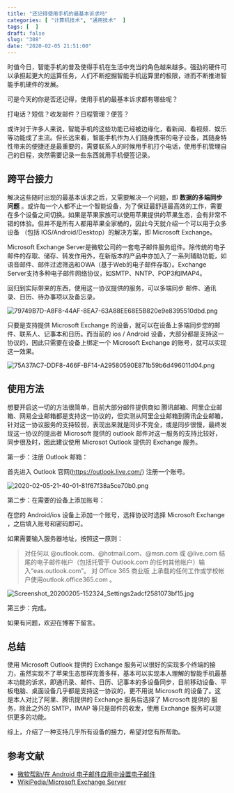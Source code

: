 ```yaml
---
title: "还记得使用手机的最基本诉求吗"
categories: [ "计算机技术", "通用技术"  ]
tags: [  ]
draft: false
slug: "308"
date: "2020-02-05 21:51:00"
---
```


时值今日，智能手机的普及使得手机在生活中充当的角色越来越多。强劲的硬件可以承担起更大的运算任务，人们不断挖掘智能手机运算里的极限，进而不断推进智能手机硬件的发展。

可是今天的你是否还记得，使用手机的最基本诉求都有哪些呢？

打电话？短信？收发邮件？日程管理？便签？

或许对于许多人来说，智能手机的这些功能已经被边缘化，看新闻、看视频、娱乐等功能成了主流。但长远来看，智能手机作为人们随身携带的电子设备，其随身特性带来的便捷还是最重要的，需要联系人的时候用手机打个电话，使用手机管理自己的日程，突然需要记录一些东西就用手机便签记录。

## 跨平台接力

解决这些随时出现的最基本诉求之后，又需要解决一个问题，即 **数据的多端同步问题** 。或许每一个人都不止一个智能设备，为了保证最舒适最高效的工作，需要在多个设备之间切换。如果是苹果家族可以使用苹果提供的苹果生态，会有非常不错的体验。但并不是所有人都用苹果全家桶的，因此今天就介绍一个可以用于众多设备 （包括 IOS/Android/Desktop）的解决方案，即 Microsoft Exchange。

Microsoft Exchange Server是微软公司的一套电子邮件服务组件。除传统的电子邮件的存取、储存、转发作用外，在新版本的产品中亦加入了一系列辅助功能，如语音邮件、邮件过滤筛选和OWA（基于Web的电子邮件存取）。Exchange Server支持多种电子邮件网络协议，如SMTP、NNTP、POP3和IMAP4。

回归到实际带来的东西，使用这一协议提供的服务，可以多端同步 邮件、通讯录、日历、待办事项以及备忘录。

![79749B7D-A8F8-44AF-8EA7-63A88EE68E5B820e9e8395510dbd.png](https://imagehost-cdn.frytea.com/images/2020/02/05/79749B7D-A8F8-44AF-8EA7-63A88EE68E5B820e9e8395510dbd.png)

只要是支持提供 Microsoft  Exchange 的设备，就可以在设备上多端同步您的邮件、联系人、记事本和日历。而当前的 ios / Android 设备，大部分都是支持这一协议的，因此只需要在设备上绑定一个 Microsoft Exchange 的账号，就可以实现这一效果。

![75A37AC7-DDF8-466F-BF14-A29580590E871b59b6d496011d04.png](https://imagehost-cdn.frytea.com/images/2020/02/05/75A37AC7-DDF8-466F-BF14-A29580590E871b59b6d496011d04.png)

## 使用方法

想要开启这一切的方法很简单，目前大部分邮件提供商如 腾讯邮箱、阿里企业邮箱、网易企业邮箱都是支持这一协议的，但实测从阿里企业邮箱到腾讯企业邮箱，针对这一协议服务的支持较弱，表现出来就是同步不完全，或是同步很慢，最终发现这一协议的提出者 Microsoft 提供的 outlook 邮件对这一服务的支持比较好，同步很及时，因此建议使用 Microsot Outlook 提供的 Exchange 服务。

第一步：注册 Outlook 邮箱：

首先进入 Outlook 官网(<https://outlook.live.com/>) 注册一个账号。

![2020-02-05-21-40-01-81f67f38a5ce70b0.png](https://imagehost-cdn.frytea.com/images/2020/02/05/2020-02-05-21-40-01-81f67f38a5ce70b0.png)

第二步：在需要的设备上添加账号：

在您的 Android/ios 设备上添加一个账号，选择协议时选择 Microsoft Exchange ，之后填入账号和密码即可。

如果需要输入服务器地址，按照这一原则：

>对任何以 @outlook.com、@hotmail.com、@msn.com 或 @live.com 结尾的电子邮件帐户（包括托管于 Outlook.com 的任何其他帐户）输入“eas.outlook.com”。
> 对 Office 365 商业版 上承载的任何工作或学校帐户使用outlook.office365.com 。

![Screenshot_20200205-152324_Settings2adcf2581073bf15.jpg](https://imagehost-cdn.frytea.com/images/2020/02/05/Screenshot_20200205-152324_Settings2adcf2581073bf15.jpg)

第三步：完成。

如果有问题，欢迎在博客下留言。

## 总结

使用 Microsoft Outlook 提供的 Exchange 服务可以很好的实现多个终端的接力，虽然实现不了苹果生态那样完善多样，基本可以实现本人理解的智能手机最基本功能的诉求，即通讯录、邮件、日历、记事本的多设备同步，目前移动设备、平板电脑、桌面设备几乎都是支持这一协议的，更不用说 Microsoft 的设备了。这是本人对比了阿里、腾讯提供的 Exchange 服务后选择了 Microsoft 提供的 服务，除此之外的 SMTP，IMAP 等只是邮件的收发，使用 Exchange 服务可以提供更多的功能。

综上，介绍了一种支持几乎所有设备的接力，希望对您有所帮助。

## 参考文献

- [微软帮助/在 Android 电子邮件应用中设置电子邮件](https://support.office.com/zh-cn/article/%e5%9c%a8-android-%e7%94%b5%e5%ad%90%e9%82%ae%e4%bb%b6%e5%ba%94%e7%94%a8%e4%b8%ad%e8%ae%be%e7%bd%ae%e7%94%b5%e5%ad%90%e9%82%ae%e4%bb%b6-71147974-7aca-491b-978a-ab15e360434c?ui=zh-CN&rs=zh-CN&ad=CN#ID0EAAEAAA=Samsung_%E7%94%B5%E5%AD%90%E9%82%AE%E4%BB%B6%E5%BA%94%E7%94%A8)
- [WikiPedia/Microsoft Exchange Server](https://zh.wikipedia.org/wiki/Microsoft_Exchange_Server)
